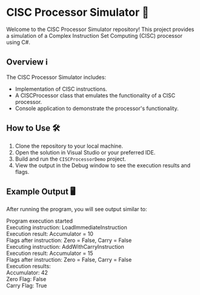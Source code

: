 ﻿# CISC Processor Simulator 🚀  
  
Welcome to the CISC Processor Simulator repository! This project provides a simulation of a Complex Instruction Set Computing (CISC) processor using C#.  
   
## Overview ℹ️  
  
The CISC Processor Simulator includes:  
  
- Implementation of CISC instructions.  
- A CISCProcessor class that emulates the functionality of a CISC processor.
- Console application to demonstrate the processor's functionality.


## How to Use 🛠️

1. Clone the repository to your local machine.  
2. Open the solution in Visual Studio or your preferred IDE.  
3. Build and run the `CISCProcessorDemo` project.  
4. View the output in the Debug window to see the execution results and flags.  
  
## Example Output 🖥️  
  
After running the program, you will see output similar to:  
   
Program execution started  
Executing instruction: LoadImmediateInstruction  
Execution result: Accumulator = 10  
Flags after instruction: Zero = False, Carry = False  
Executing instruction: AddWithCarryInstruction  
Execution result: Accumulator = 15  
Flags after instruction: Zero = False, Carry = False  
Execution results:  
Accumulator: 42  
Zero Flag: False  
Carry Flag: True  
